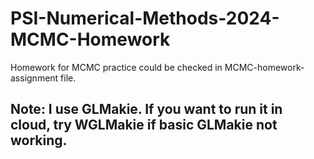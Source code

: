 # PSI-Numerical-Methods-2024-MCMC-Homework
 Homework for MCMC practice could be checked in MCMC-homework-assignment file. 
## Note: I use GLMakie. If you want to run it in cloud, try WGLMakie if basic GLMakie not working.
